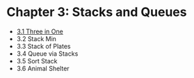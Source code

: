 # Chapter 3: Stacks and Queues

- [3.1 Three in One](./01.ts)
- 3.2 Stack Min
- 3.3 Stack of Plates
- 3.4 Queue via Stacks
- 3.5 Sort Stack
- 3.6 Animal Shelter
